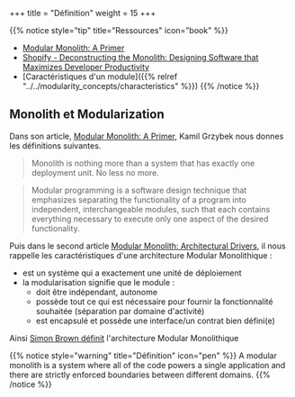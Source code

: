 +++
title = "Définition"
weight = 15
+++

{{% notice style="tip" title="Ressources" icon="book" %}}
- [Modular Monolith: A Primer](https://www.kamilgrzybek.com/blog/posts/modular-monolith-primer)
- [Shopify - Deconstructing the Monolith: Designing Software that Maximizes Developer Productivity](https://shopify.engineering/deconstructing-monolith-designing-software-maximizes-developer-productivity#)
- [Caractéristiques d'un module]({{% relref "../../modularity_concepts/characteristics" %}})
{{% /notice %}}

## Monolith et Modularization
Dans son article, [Modular Monolith: A Primer](https://www.kamilgrzybek.com/blog/posts/modular-monolith-primer), Kamil Grzybek nous donnes les définitions suivantes.

> Monolith is nothing more than a system that has exactly one deployment unit. No less no more.

> Modular programming is a software design technique that emphasizes separating the functionality of a program into independent, interchangeable modules, such that each contains everything necessary to execute only one aspect of the desired functionality.

Puis dans le second article [Modular Monolith: Architectural Drivers](https://www.kamilgrzybek.com/blog/posts/modular-monolith-architectural-drivers), il nous rappelle les caractéristiques d'une architecture Modular Monolithique :
- est un système qui a exactement une unité de déploiement
- la modularisation signifie que le module :
    - doit être indépendant, autonome
    - possède tout ce qui est nécessaire pour fournir la fonctionnalité souhaitée (séparation par domaine d'activité)
    - est encapsulé et possède une interface/un contrat bien défini(e)

Ainsi [Simon Brown définit](https://shopify.engineering/deconstructing-monolith-designing-software-maximizes-developer-productivity#) l'architecture Modular Monolithique

{{% notice style="warning" title="Définition" icon="pen" %}}
A modular monolith is a system where all of the code powers a single application and there are strictly enforced boundaries between different domains.
{{% /notice %}}